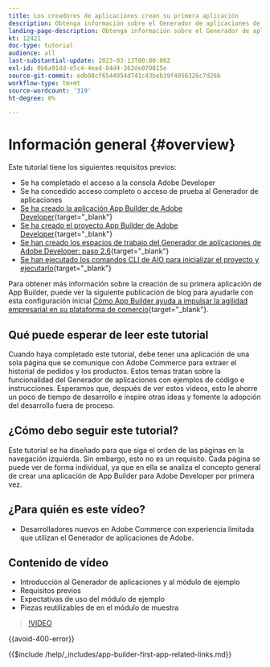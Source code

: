 ```yaml
---
title: Los creadores de aplicaciones crean su primera aplicación
description: Obtenga información sobre el Generador de aplicaciones de Adobe Developer con Adobe Commerce y cree su primera aplicación.
landing-page-description: Obtenga información sobre el Generador de aplicaciones de Adobe Developer que se utiliza con Adobe Commerce y cree su primera aplicación.
kt: 12421
doc-type: tutorial
audience: all
last-substantial-update: 2023-03-13T00:00:00Z
exl-id: 0b6a91dd-e5c4-4ead-84d4-362de070815e
source-git-commit: edb98cf6544954d741c43beb39f4056326c7d26b
workflow-type: tm+mt
source-wordcount: '319'
ht-degree: 0%

---
```


# Información general {#overview}

Este tutorial tiene los siguientes requisitos previos:

* Se ha completado el acceso a la consola Adobe Developer
* Se ha concedido acceso completo o acceso de prueba al Generador de aplicaciones
* [Se ha creado la aplicación App Builder de Adobe Developer](https://developer.adobe.com/app-builder/docs/getting_started/first_app/){target="_blank"}
* [Se ha creado el proyecto App Builder de Adobe Developer](https://developer.adobe.com/console){target="_blank"}
* [Se han creado los espacios de trabajo del Generador de aplicaciones de Adobe Developer: paso 2.6](https://developer.adobe.com/app-builder/docs/getting_started/first_app/#2-creating-a-new-project-on-developer-console){target="_blank"}
* [Se han ejecutado los comandos CLI de AIO para inicializar el proyecto y ejecutarlo](https://developer.adobe.com/runtime){target="_blank"}

Para obtener más información sobre la creación de su primera aplicación de App Builder, puede ver la siguiente publicación de blog para ayudarle con esta configuración inicial [Cómo App Builder ayuda a impulsar la agilidad empresarial en su plataforma de comercio](https://business.adobe.com/blog/how-to/how-app-builder-helps-you-implement-a-composable-commerce-strategy){target="_blank"}.

## Qué puede esperar de leer este tutorial

Cuando haya completado este tutorial, debe tener una aplicación de una sola página que se comunique con Adobe Commerce para extraer el historial de pedidos y los productos. Estos temas tratan sobre la funcionalidad del Generador de aplicaciones con ejemplos de código e instrucciones. Esperamos que, después de ver estos vídeos, esto le ahorre un poco de tiempo de desarrollo e inspire otras ideas y fomente la adopción del desarrollo fuera de proceso.

## ¿Cómo debo seguir este tutorial?

Este tutorial se ha diseñado para que siga el orden de las páginas en la navegación izquierda. Sin embargo, esto no es un requisito. Cada página se puede ver de forma individual, ya que en ella se analiza el concepto general de crear una aplicación de App Builder para Adobe Developer por primera vez.

## ¿Para quién es este vídeo?

* Desarrolladores nuevos en Adobe Commerce con experiencia limitada que utilizan el Generador de aplicaciones de Adobe.

## Contenido de vídeo

* Introducción al Generador de aplicaciones y al módulo de ejemplo
* Requisitos previos
* Expectativas de uso del módulo de ejemplo
* Piezas reutilizables de en el módulo de muestra

>[!VIDEO](https://video.tv.adobe.com/v/3416740?quality=12&learn=on)

{{avoid-400-error}}

{{$include /help/_includes/app-builder-first-app-related-links.md}}
